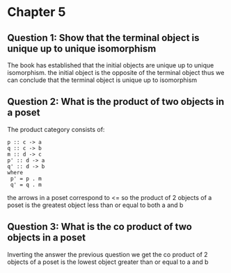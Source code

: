 # Chapter 5
## Question 1: Show that the terminal object is unique up to unique isomorphism
The book has established that the initial objects are unique up to unique isomorphism.
the initial object is the opposite of the terminal object thus we can conclude that
the terminal object is unique up to isomorphism
## Question 2: What is the product of two objects in a poset
The product category consists of:
```
p :: c -> a
q :: c -> b
m :: d -> c
p' :: d -> a
q' :: d -> b
where
 p' = p . m
 q' = q . m
```
the arrows in a poset correspond to <= so the product of 2 objects of a poset
is the greatest object less than or equal to both a and b

## Question 3: What is the co product of two objects in a poset
Inverting the answer the previous question we get the co product of 2 objects of
a poset is the lowest object greater than or equal to a and b
